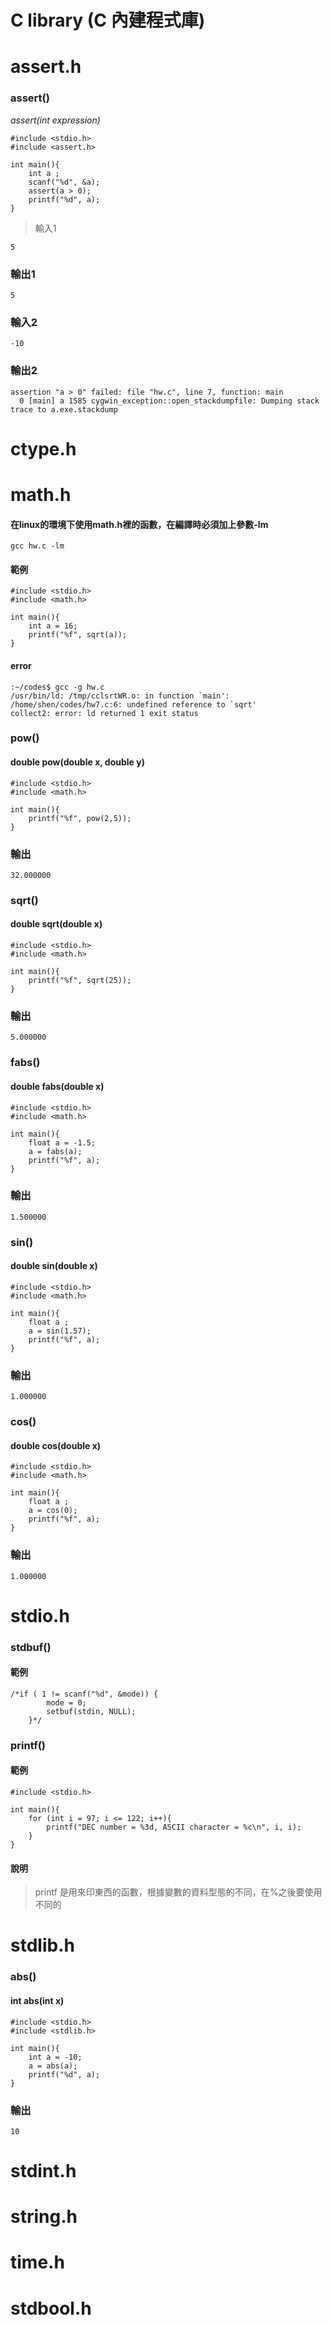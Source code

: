 # C library (C 內建程式庫)


# **assert.h**
### assert()
*assert(int expression)*

    #include <stdio.h>
    #include <assert.h>
 
    int main(){
        int a ;
        scanf("%d", &a);
        assert(a > 0);
        printf("%d", a);
    }
> 輸入1

    5
### 輸出1
    5
### 輸入2
    -10
### 輸出2
    assertion "a > 0" failed: file "hw.c", line 7, function: main
      0 [main] a 1585 cygwin_exception::open_stackdumpfile: Dumping stack trace to a.exe.stackdump

# **ctype.h**

# **math.h**
#### 在linux的環境下使用math.h裡的函數，在編譯時必須加上參數-lm
    gcc hw.c -lm
#### 範例
    #include <stdio.h>
    #include <math.h>
 
    int main(){
        int a = 16;
        printf("%f", sqrt(a));
    }
#### error
    :~/codes$ gcc -g hw.c
    /usr/bin/ld: /tmp/cclsrtWR.o: in function `main':
    /home/shen/codes/hw7.c:6: undefined reference to `sqrt'
    collect2: error: ld returned 1 exit status
### pow()
#### double pow(double x, double y)
    #include <stdio.h>
    #include <math.h>
 
    int main(){
        printf("%f", pow(2,5));
    }
### 輸出
    32.000000

### sqrt()
#### double sqrt(double x)
    #include <stdio.h>
    #include <math.h>
 
    int main(){
        printf("%f", sqrt(25));
    }
### 輸出
    5.000000

### fabs()
#### double fabs(double x)
    #include <stdio.h>
    #include <math.h>
 
    int main(){
        float a = -1.5;
        a = fabs(a);
        printf("%f", a);
    }
### 輸出
    1.500000

### sin()
#### double sin(double x)
    #include <stdio.h>
    #include <math.h>
 
    int main(){
        float a ;
        a = sin(1.57);
        printf("%f", a);
    }
### 輸出
    1.000000

### cos()
#### double cos(double x)
    #include <stdio.h>
    #include <math.h>
 
    int main(){
        float a ;
        a = cos(0);
        printf("%f", a);
    }
### 輸出
    1.000000

# **stdio.h**

### stdbuf()
#### 範例
    /*if ( 1 != scanf("%d", &mode)) {
            mode = 0;    
            setbuf(stdin, NULL);
        }*/

### printf()

#### 範例

    #include <stdio.h>

    int main(){
        for (int i = 97; i <= 122; i++){
            printf("DEC number = %3d, ASCII character = %c\n", i, i);
        } 
    }
#### 說明
> printf 是用來印東西的函數，根據變數的資料型態的不同，在%之後要使用不同的

# **stdlib.h**

### abs()
#### int abs(int x)
    #include <stdio.h>
    #include <stdlib.h>
 
    int main(){
        int a = -10;
        a = abs(a);
        printf("%d", a);
    }
### 輸出
    10

# stdint.h

# string.h

# time.h 

# stdbool.h

